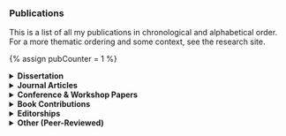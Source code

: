### Publications

This is a list of all my publications in chronological and alphabetical order. For a more thematic ordering and some context, see the research site.

{% assign pubCounter = 1 %}
<details>
<summary style="cursor:pointer;"><b style="cursor:pointer;">Dissertation</b></summary>

<ol start="{{ pubCounter }}">
{% assign pubCounter = pubCounter | plus:1 %}
<li> Jacob Krüger. <a href="assets/papers/diss.pdf" target="_blank" rel="me noopener noreferrer"><b>Understanding the Re-Engineering of Variant-Rich Systems: An Empirical Work on Economics, Knowledge, Traceability, and Practices.</b></a> Otto-von-Guericke University Magdeburg, 2021. doi: 10.25673/39349 <a href="assets/papers/diss.pdf" target="_blank" rel="me noopener noreferrer"><img src="logos/pdf.png" height="12px" style="margin-inline-start: 0.75em" alt="pdf"/></a></li>
</ol>
</details>


<details>
<summary style="cursor:pointer;"><b style="cursor:pointer;">Journal Articles</b></summary>

{% assign prev_year = "" %}
{% for pub in site.data.bib.journals %}
{% capture this_year %}{{ pub.year }}{% endcapture %}
{% if prev_year != this_year %}
{% if prev_year != "" %}
</ol>
{% endif %}
{% assign prev_year = this_year %}
<b>{{ this_year }}</b>
<ol start="{{ pubCounter }}">
{% endif %}
  
<li style="margin: 5px;">{{ pub.author }}: <a href="assets/papers/{{ pub.id }}.pdf" target="_blank" rel="me noopener noreferrer"><b>{{ pub.title }}</b></a> {{ pub.journal }}, {{ pub.pages }}, {{ pub.year }}. doi: {{ pub.doi }} <a href="assets/papers/{{ pub.id }}.pdf" target="_blank" rel="me noopener noreferrer"><img src="logos/pdf.png" height="12px" style="margin-inline-start: 0.75em" alt="pdf"/></a></li>
{% assign pubCounter = pubCounter | plus:1 %}
{% endfor %}
</ol>
</details>


<details>
<summary style="cursor:pointer;"><b style="cursor:pointer;">Conference & Workshop Papers</b></summary>

{% assign prev_year = "" %}
{% for pub in site.data.bib.proceedings %}
{% capture this_year %}{{ pub.year }}{% endcapture %}
{% if prev_year != this_year %}
{% if prev_year != "" %}
</ol>
{% endif %}
{% assign prev_year = this_year %}
<b>{{ this_year }}</b>
<ol start="{{ pubCounter }}">
{% endif %}
  
<li style="margin: 5px;">{{ pub.author }}: {% if pub.id != "" %}<a href="assets/papers/{{ pub.id }}.pdf" target="_blank" rel="me noopener noreferrer">{% endif %}<b>{{ pub.title }}</b>{% if pub.id != "" %}</a>{% endif %} {{ pub.booktitle }}, {{ pub.publisher }}, {{ pub.year }}. doi: {{ pub.doi }} {% if pub.id != "" %}<a href="assets/papers/{{ pub.id }}.pdf" target="_blank" rel="me noopener noreferrer"><img src="logos/pdf.png" height="12px" style="margin-inline-start: 0.75em" alt="pdf"/></a>{% endif %}</li>
{% assign pubCounter = pubCounter | plus:1 %}
{% endfor %}
</ol>
</details>


<details>
<summary style="cursor:pointer;"><b style="cursor:pointer;">Book Contributions</b></summary>

{% assign prev_year = "" %}
{% for pub in site.data.bib.books %}
{% capture this_year %}{{ pub.year }}{% endcapture %}
{% if prev_year != this_year %}
{% if prev_year != "" %}
</ol>
{% endif %}
{% assign prev_year = this_year %}
<b>{{ this_year }}</b>
<ol start="{{ pubCounter }}">
{% endif %}
  
<li style="margin: 5px;">{{ pub.author }}: <a href="assets/papers/{{ pub.id }}.pdf" target="_blank" rel="me noopener noreferrer"><b>{{ pub.title }}</b></a> {% if pub.book != "" %}In: {{ pub.book }}, {% endif %}{{ pub.publisher }}, {{ pub.year }}. doi: {{ pub.doi }} <a href="assets/papers/{{ pub.id }}.pdf" target="_blank" rel="me noopener noreferrer"><img src="logos/pdf.png" height="12px" style="margin-inline-start: 0.75em" alt="pdf"/></a></li>
{% assign pubCounter = pubCounter | plus:1 %}
{% endfor %}
</ol>
</details>


<details>
<summary style="cursor:pointer;"><b style="cursor:pointer;">Editorships</b></summary>

{% assign prev_year = "" %}
{% for pub in site.data.bib.editorials %}
{% capture this_year %}{{ pub.year }}{% endcapture %}
{% if prev_year != this_year %}
{% if prev_year != "" %}
</ol>
{% endif %}
{% assign prev_year = this_year %}
<b>{{ this_year }}</b>
<ol start="{{ pubCounter }}">
{% endif %}
  
<li style="margin: 5px;">{{ pub.editors }}: <a href="https://doi.org/{{ pub.doi }}" target="_blank" rel="me noopener noreferrer"><b>{{ pub.title }}</b></a> {{ pub.publisher }}, {{ pub.year }}. doi: {{ pub.doi }}</li>
{% assign pubCounter = pubCounter | plus:1 %}
{% endfor %}
</ol>
</details>


<details>
<summary style="cursor:pointer;"><b style="cursor:pointer;">Other (Peer-Reviewed)</b></summary>

{% assign prev_year = "" %}
{% for pub in site.data.bib.others %}
{% capture this_year %}{{ pub.year }}{% endcapture %}
{% if prev_year != this_year %}
{% if prev_year != "" %}
</ol>
{% endif %}
{% assign prev_year = this_year %}
<b>{{ this_year }}</b>
<ol start="{{ pubCounter }}">
{% endif %}
  
<li style="margin: 5px;">{{ pub.author }}: <a href="{{ pub.link }}" target="_blank" rel="me noopener noreferrer"><b>{{ pub.title }}</b></a> {{ pub.year }}. link: {{ pub.link }}</li>
{% assign pubCounter = pubCounter | plus:1 %}
{% endfor %}
</ol>
</details>
